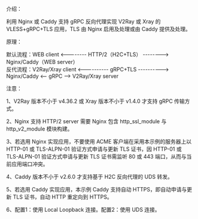 介绍：

利用 Nginx 或 Caddy 支持 gRPC 反向代理实现 V2Ray 或 Xray 的 VLESS+gRPC+TLS 应用，TLS 由 Nginx 启用及处理或由 Caddy 提供及处理。

原理：

默认流程：WEB client <-------- HTTP/2（H2C+TLS） --------> Nginx/Caddy（WEB server）  
反代流程：V2Ray/Xray client <---------- gRPC+TLS ----------> Nginx/Caddy <-- gRPC --> V2Ray/Xray server

注意：

1、V2Ray 版本不小于 v4.36.2 或 Xray 版本不小于 v1.4.0 才支持 gRPC 传输方式。

2、Nginx 支持 HTTP/2 server 需要 Nginx 包含 http_ssl_module 与 http_v2_module 模块构建。

3、若选用 Nginx 实现应用，不要使用 ACME 客户端在采用本示例的服务器上以 HTTP-01 或 TLS-ALPN-01 验证方式申请与更新 TLS 证书，因 HTTP-01 或 TLS-ALPN-01 验证方式申请与更新 TLS 证书需监听 80 或 443 端口，从而与当前应用端口冲突。

4、Caddy 版本不小于 v2.6.0 才支持基于 H2C 反向代理的 UDS 转发。

5、若选用 Caddy 实现应用，本示例 Caddy 支持自动 HTTPS，即自动申请与更新 TLS 证书，自动 HTTP 重定向到 HTTPS。

6、配置1：使用 Local Loopback 连接。配置2：使用 UDS 连接。

